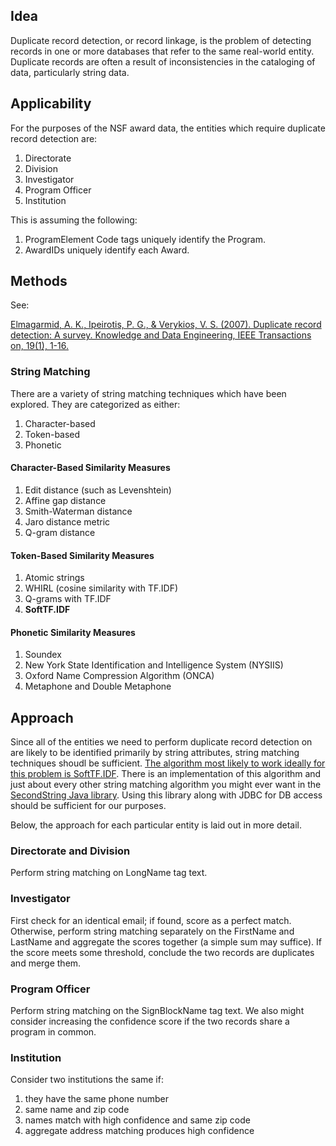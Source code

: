 ## Idea

Duplicate record detection, or record linkage, is the problem of detecting records in one or
more databases that refer to the same real-world entity. Duplicate records are often a result of
inconsistencies in the cataloging of data, particularly string data.

## Applicability

For the purposes of the NSF award data, the entities which require duplicate record
detection are:

1.  Directorate
2.  Division
3.  Investigator
4.  Program Officer
5.  Institution

This is assuming the following:

1.  ProgramElement Code tags uniquely identify the Program.
2.  AwardIDs uniquely identify each Award.

## Methods

See:

[Elmagarmid, A. K., Ipeirotis, P. G., & Verykios, V. S. (2007).
Duplicate record detection: A survey.
Knowledge and Data Engineering, IEEE Transactions on, 19(1), 1-16.](
http://ieeexplore.ieee.org/stamp/stamp.jsp?tp=&arnumber=4016511)

### String Matching

There are a variety of string matching techniques which have been explored.
They are categorized as either:

1.  Character-based
2.  Token-based
3.  Phonetic

#### Character-Based Similarity Measures

1.  Edit distance (such as Levenshtein)
2.  Affine gap distance
3.  Smith-Waterman distance
4.  Jaro distance metric
5.  Q-gram distance

#### Token-Based Similarity Measures

1.  Atomic strings
2.  WHIRL (cosine similarity with TF.IDF)
3.  Q-grams with TF.IDF
4.  **SoftTF.IDF**

#### Phonetic Similarity Measures

1.  Soundex
2.  New York State Identification and Intelligence System (NYSIIS)
3.  Oxford Name Compression Algorithm (ONCA)
4.  Metaphone and Double Metaphone

## Approach

Since all of the entities we need to perform duplicate record detection on are
likely to be identified primarily by string attributes, string matching techniques
shoudl be sufficient. [The algorithm most likely to work ideally for this problem
is SoftTF.IDF](https://www.cs.cmu.edu/~pradeepr/papers/ijcai03.pdf). There is an
implementation of this algorithm and just about every other string matching
algorithm you might ever want in the [SecondString Java library](
http://secondstring.sourceforge.net/javadoc/com/wcohen/secondstring/SoftTFIDF.html).
Using this library along with JDBC for DB access should be sufficient for our
purposes.

Below, the approach for each particular entity is laid out in more detail.

### Directorate and Division

Perform string matching on LongName tag text.

### Investigator

First check for an identical email; if found, score as a perfect match. Otherwise,
perform string matching separately on the FirstName and LastName and aggregate the
scores together (a simple sum may suffice). If the score meets some threshold,
conclude the two records are duplicates and merge them.

### Program Officer

Perform string matching on the SignBlockName tag text. We also might consider
increasing the confidence score if the two records share a program in common.

### Institution

Consider two institutions the same if:

1.  they have the same phone number
2.  same name and zip code
3.  names match with high confidence and same zip code
4.  aggregate address matching produces high confidence
